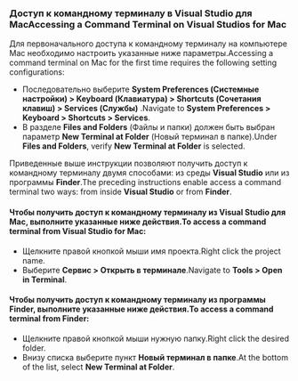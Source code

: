 ### <a name="accessing-a-command-terminal-on-visual-studios-for-mac"></a><span data-ttu-id="d939f-101">Доступ к командному терминалу в Visual Studio для Mac</span><span class="sxs-lookup"><span data-stu-id="d939f-101">Accessing a Command Terminal on Visual Studios for Mac</span></span>

<span data-ttu-id="d939f-102">Для первоначального доступа к командному терминалу на компьютере Mac необходимо настроить указанные ниже параметры.</span><span class="sxs-lookup"><span data-stu-id="d939f-102">Accessing a command terminal on Mac for the first time requires the following setting configurations:</span></span>

* <span data-ttu-id="d939f-103">Последовательно выберите **System Preferences (Системные настройки) > Keyboard (Клавиатура) > Shortcuts (Сочетания клавиш) > Services (Службы)** .</span><span class="sxs-lookup"><span data-stu-id="d939f-103">Navigate to **System Preferences > Keyboard > Shortcuts > Services**.</span></span>
* <span data-ttu-id="d939f-104">В разделе **Files and Folders** (Файлы и папки) должен быть выбран параметр **New Terminal at Folder** (Новый терминал в папке).</span><span class="sxs-lookup"><span data-stu-id="d939f-104">Under **Files and Folders**, verify **New Terminal at Folder** is selected.</span></span>

<span data-ttu-id="d939f-105">Приведенные выше инструкции позволяют получить доступ к командному терминалу двумя способами: из среды **Visual Studio** или из программы **Finder**.</span><span class="sxs-lookup"><span data-stu-id="d939f-105">The preceding instructions enable access a command terminal two ways: from inside **Visual Studio** or from **Finder**.</span></span> 

#### <a name="to-access-a-command-terminal-from-visual-studio-for-mac"></a><span data-ttu-id="d939f-106">Чтобы получить доступ к командному терминалу из Visual Studio для Mac, выполните указанные ниже действия.</span><span class="sxs-lookup"><span data-stu-id="d939f-106">To access a command terminal from Visual Studio for Mac:</span></span>

* <span data-ttu-id="d939f-107">Щелкните правой кнопкой мыши имя проекта.</span><span class="sxs-lookup"><span data-stu-id="d939f-107">Right click the project name.</span></span>
* <span data-ttu-id="d939f-108">Выберите **Сервис > Открыть в терминале**.</span><span class="sxs-lookup"><span data-stu-id="d939f-108">Navigate to **Tools > Open in Terminal**.</span></span>

#### <a name="to-access-a-command-terminal-from-finder"></a><span data-ttu-id="d939f-109">Чтобы получить доступ к командному терминалу из программы Finder, выполните указанные ниже действия.</span><span class="sxs-lookup"><span data-stu-id="d939f-109">To access a command terminal from Finder:</span></span>

* <span data-ttu-id="d939f-110">Щелкните правой кнопкой мыши нужную папку.</span><span class="sxs-lookup"><span data-stu-id="d939f-110">Right click the desired folder.</span></span>
* <span data-ttu-id="d939f-111">Внизу списка выберите пункт **Новый терминал в папке**.</span><span class="sxs-lookup"><span data-stu-id="d939f-111">At the bottom of the list, select **New Terminal at Folder**.</span></span>
